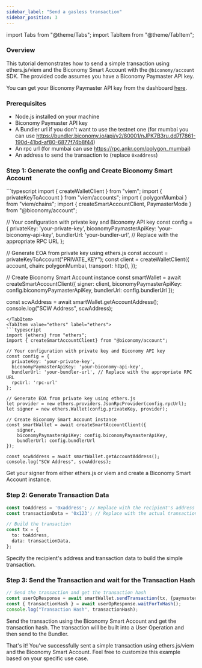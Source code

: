 ```yaml
---
sidebar_label: "Send a gasless transaction"
sidebar_position: 3
---
```


import Tabs from "@theme/Tabs";
import TabItem from "@theme/TabItem";

### Overview

This tutorial demonstrates how to send a simple transaction using ethers.js/viem and the Biconomy Smart Account with the `@biconomy/account` SDK. The provided code assumes you have a Biconomy Paymaster API key.

You can get your Biconomy Paymaster API key from the dashboard [here](https://dashboard.biconomy.io/).

### Prerequisites

- Node.js installed on your machine
- Biconomy Paymaster API key
- A Bundler url if you don't want to use the testnet one (for mumbai you can use https://bundler.biconomy.io/api/v2/80001/nJPK7B3ru.dd7f7861-190d-41bd-af80-6877f74b8f44)
- An rpc url (for mumbai can use https://rpc.ankr.com/polygon_mumbai)
- An address to send the transaction to (replace `0xaddress`)

### Step 1: Generate the config and Create Biconomy Smart Account
<Tabs>
<TabItem value="viem" label="viem">
```typescript
import { createWalletClient } from "viem";
import { privateKeyToAccount } from "viem/accounts";
import { polygonMumbai } from "viem/chains";
import { createSmartAccountClient, PaymasterMode } from "@biconomy/account";

// Your configuration with private key and Biconomy API key
const config = {
  privateKey: 'your-private-key',
  biconomyPaymasterApiKey: 'your-biconomy-api-key',
  bundlerUrl: 'your-bundler-url', // Replace with the appropriate RPC URL
};

// Generate EOA from private key using ethers.js
const account = privateKeyToAccount("PRIVATE_KEY");
const client = createWalletClient({
    account,
    chain: polygonMumbai,
    transport: http(),
});

// Create Biconomy Smart Account instance
const smartWallet = await createSmartAccountClient({
    signer: client,
    biconomyPaymasterApiKey: config.biconomyPaymasterApiKey,
    bundlerUrl: config.bundlerUrl
});

const scwAddress = await smartWallet.getAccountAddress();
console.log("SCW Address", scwAddress);
```
</TabItem>
<TabItem value="ethers" label="ethers">
```typescript
import {ethers} from "ethers";
import { createSmartAccountClient} from "@biconomy/account";

// Your configuration with private key and Biconomy API key
const config = {
  privateKey: 'your-private-key',
  biconomyPaymasterApiKey: 'your-biconomy-api-key',
  bundlerUrl: 'your-bundler-url', // Replace with the appropriate RPC URL
  rpcUrl: 'rpc-url'
};

// Generate EOA from private key using ethers.js
let provider = new ethers.providers.JsonRpcProvider(config.rpcUrl);
let signer = new ethers.Wallet(config.privateKey, provider);

// Create Biconomy Smart Account instance
const smartWallet = await createSmartAccountClient({
    signer,
    biconomyPaymasterApiKey: config.biconomyPaymasterApiKey,
    bundlerUrl: config.bundlerUrl
});

const scwAddress = await smartWallet.getAccountAddress();
console.log("SCW Address", scwAddress);
```
</TabItem>
</Tabs>

Get your signer from either ethers.js or viem and create a Biconomy Smart Account instance.

### Step 2: Generate Transaction Data

```typescript
const toAddress = '0xaddress'; // Replace with the recipient's address
const transactionData = '0x123'; // Replace with the actual transaction data

// Build the transaction 
const tx = {
  to: toAddress,
  data: transactionData,
};
```

Specify the recipient's address and transaction data to build the simple transaction.

### Step 3: Send the Transaction and wait for the Transaction Hash

```typescript
// Send the transaction and get the transaction hash
const userOpResponse = await smartWallet.sendTransaction(tx, {paymasterServiceData: PaymasterMode.SPONSORED});
const { transactionHash } = await userOpResponse.waitForTxHash();
console.log("Transaction Hash", transactionHash);
```

Send the transaction using the Biconomy Smart Account and get the transaction hash. The transaction will be built into a User Operation and then send to the Bundler.

That's it! You've successfully sent a simple transaction using ethers.js/viem and the Biconomy Smart Account. Feel free to customize this example based on your specific use case.